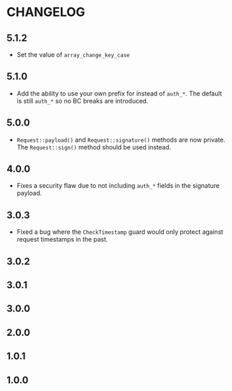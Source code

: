 # CHANGELOG

## 5.1.2
* Set the value of `array_change_key_case`

## 5.1.0

* Add the ability to use your own prefix for instead of `auth_*`. The default is still `auth_*` so no BC breaks are introduced.

## 5.0.0

* `Request::payload()` and `Request::signature()` methods are now private. The `Request::sign()` method should be used instead.

## 4.0.0

* Fixes a security flaw due to not including `auth_*` fields in the signature payload.

## 3.0.3

* Fixed a bug where the `CheckTimestamp` guard would only protect against request timestamps in the past.

## 3.0.2

## 3.0.1

## 3.0.0

## 2.0.0

## 1.0.1

## 1.0.0